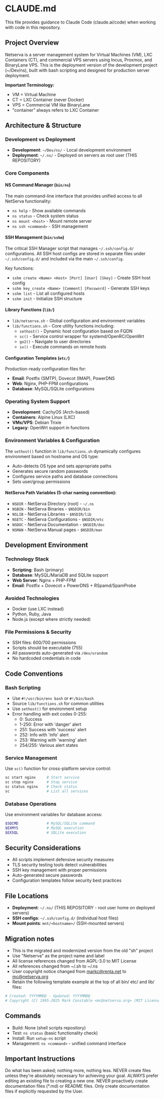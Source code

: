 # CLAUDE.md

This file provides guidance to Claude Code (claude.ai/code) when working with code in this repository.

## Project Overview

Netserva is a server management system for Virtual Machines (VM), LXC Containers (CT), and commercial VPS servers using Incus, Proxmox, and BinaryLane VPS. This is the deployment version of the development project (~/Dev/ns), built with bash scripting and designed for production server deployment.

**Important Terminology:**
- VM = Virtual Machine  
- CT = LXC Container (never Docker)
- VPS = Commercial VM like BinaryLane
- "container" always refers to LXC Container

## Architecture & Structure

### Development vs Deployment
- **Development**: `~/Dev/ns/` - Local development environment
- **Deployment**: `~/.ns/` - Deployed on servers as root user (THIS REPOSITORY)

### Core Components

#### NS Command Manager (`bin/ns`)
The main command-line interface that provides unified access to all NetServa functionality:
- `ns help` - Show available commands
- `ns status` - Check system status
- `ns mount <host>` - Mount remote server
- `ns ssh <command>` - SSH management

#### SSH Management (`bin/sshm`)
The critical SSH Manager script that manages `~/.ssh/config.d/` configurations. All SSH host configs are stored in separate files under `~/.ssh/config.d/` and included via the main `~/.ssh/config`.

Key functions:
- `sshm create <Name> <Host> [Port] [User] [Skey]` - Create SSH host config
- `sshm key_create <Name> [Comment] [Password]` - Generate SSH keys
- `sshm list` - List all configured hosts
- `sshm init` - Initialize SSH structure

#### Library Functions (`lib/`)
- `lib/netserva.sh` - Global configuration and environment variables
- `lib/functions.sh` - Core utility functions including:
  - `sethost()` - Dynamic host configuration based on FQDN
  - `sc()` - Service control wrapper for systemd/OpenRC/OpenWrt
  - `go2()` - Navigate to user directories
  - `sx()` - Execute commands on remote hosts

#### Configuration Templates (`etc/`)
Production-ready configuration files for:
- **Email**: Postfix (SMTP), Dovecot (IMAP), PowerDNS
- **Web**: Nginx, PHP-FPM configurations
- **Database**: MySQL/SQLite configurations

### Operating System Support
- **Development**: CachyOS (Arch-based)
- **Containers**: Alpine Linux (LXC)
- **VMs/VPS**: Debian Trixie
- **Legacy**: OpenWrt support in functions

### Environment Variables & Configuration
The `sethost()` function in `lib/functions.sh` dynamically configures environment based on hostname and OS type:
- Auto-detects OS type and sets appropriate paths
- Generates secure random passwords
- Configures service paths and database connections
- Sets user/group permissions

#### NetServa Path Variables (5-char naming convention):
- `NSDIR` - NetServa Directory (root) - `~/.ns`
- `NSBIN` - NetServa Binaries - `$NSDIR/bin`
- `NSLIB` - NetServa Libraries - `$NSDIR/lib`
- `NSETC` - NetServa Configurations - `$NSDIR/etc`
- `NSDOC` - NetServa Documentation - `$NSDIR/doc`
- `NSMAN` - NetServa Manual pages - `$NSDIR/man`

## Development Environment

### Technology Stack
- **Scripting**: Bash (primary)
- **Database**: MySQL/MariaDB and SQLite support
- **Web Server**: Nginx + PHP-FPM
- **Email**: Postfix + Dovecot + PowerDNS + RSpamd/SpamProbe

### Avoided Technologies
- Docker (use LXC instead)
- Python, Ruby, Java
- Node.js (except where strictly needed)

### File Permissions & Security
- SSH files: 600/700 permissions
- Scripts should be executable (755)
- All passwords auto-generated via `/dev/urandom`
- No hardcoded credentials in code

## Code Conventions

### Bash Scripting
- Use `#!/usr/bin/env bash` or `#!/bin/bash`
- Source `lib/functions.sh` for common utilities
- Use `sethost()` for environment setup
- Error handling with exit codes 0-255:
  - 0: Success
  - 1-250: Error with 'danger' alert
  - 251: Success with 'success' alert
  - 252: Info with 'info' alert
  - 253: Warning with 'warning' alert
  - 254/255: Various alert states

### Service Management
Use `sc()` function for cross-platform service control:
```bash
sc start nginx     # Start service
sc stop nginx      # Stop service  
sc status nginx    # Check status
sc                 # List all services
```

### Database Operations
Use environment variables for database access:
```bash
$SQCMD             # MySQL/SQLite command
$EXMYS             # MySQL execution
$EXSQL             # SQLite execution
```

## Security Considerations
- All scripts implement defensive security measures
- TLS security testing tools detect vulnerabilities
- SSH key management with proper permissions
- Auto-generated secure passwords
- Configuration templates follow security best practices

## File Locations
- **Deployment**: `~/.ns/` (THIS REPOSITORY - root user home on deployed servers)
- **SSH configs**: `~/.ssh/config.d/` (individual host files)
- **Mount points**: `mnt/<hostname>/` (SSH-mounted servers)

## Migration notes
- This is the migrated and modernized version from the old "sh" project
- Use "Netserva" as the project name and label
- All license references changed from AGPL-3.0 to MIT License
- All references changed from ~/.sh to ~/.ns
- User copyright notice changed from markc@renta.net to mc@netserva.org
- Retain the following template example at the top of all bin/ etc/ and lib/ files:
```bash
# Created: YYYYMMDD - Updated: YYYYMMDD
# Copyright (C) 1995-2025 Mark Constable <mc@netserva.org> (MIT License)
```

## Commands

- Build: None (shell scripts repository)
- Test: `ns status` (basic functionality check)
- Install: Run `setup-ns` script
- Management: `ns <command>` - unified command interface

## Important Instructions
Do what has been asked; nothing more, nothing less.
NEVER create files unless they're absolutely necessary for achieving your goal.
ALWAYS prefer editing an existing file to creating a new one.
NEVER proactively create documentation files (*.md) or README files. Only create documentation files if explicitly requested by the User.
